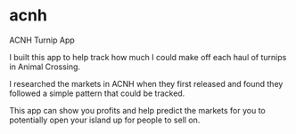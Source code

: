 # acnh
ACNH Turnip App

I built this app to help track how much I could make off each haul of turnips in Animal Crossing.

I researched the markets in ACNH when they first released and found they followed a simple pattern that could be tracked.

This app can show you profits and help predict the markets for you to potentially open your island up for people to sell on.
